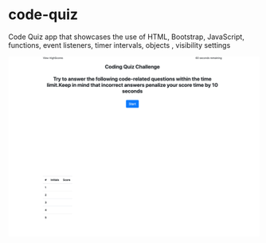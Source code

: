 # code-quiz
Code Quiz app that showcases the use of 
HTML, Bootstrap, JavaScript, functions, event listeners, timer intervals, objects , visibility settings

<img src="assets/screen-shot.png">
